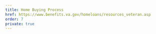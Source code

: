 ```yaml
---
title: Home Buying Process
href: https://www.benefits.va.gov/homeloans/resources_veteran.asp
order: 7
private: true
---
```

